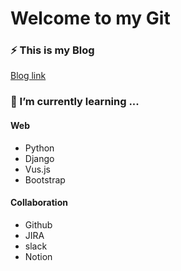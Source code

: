 # Welcome to my Git
### ⚡ This is my Blog
[Blog link](http://hojp7874.github.io/)

### 🌱 I’m currently learning ...
#### Web
- Python
- Django
- Vus.js
- Bootstrap

#### Collaboration
- Github
- JIRA
- slack
- Notion


<!--
**hojp7874/hojp7874** is a ✨ _special_ ✨ repository because its `README.md` (this file) appears on your GitHub profile.

Here are some ideas to get you started:

- 🔭 I’m currently working on ...
- 🌱 I’m currently learning ...
- 👯 I’m looking to collaborate on ...
- 🤔 I’m looking for help with ...
- 💬 Ask me about ...
- 📫 How to reach me: ...
- 😄 Pronouns: ...
- ⚡ Fun fact: ...
-->
